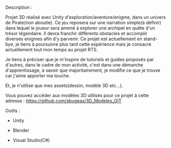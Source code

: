 Description :

Projet 3D réalisé avec Unity d'exploration/aventure/enigme, dans un univers de Pirate(non aboutie).
Ce jeu reposera sur une narration simple(à définir) dans lequel le joueur sera amené à explorer une archipel en quête d'un trésor légendaire. Il devra franchir différents obstacles et accomplir diverses enigmes afin d'y parvenir.
Ce projet est actuellement en stand-bye, je tiens à poursuivre plus tard cette expérience mais je consacre actuellement tout mon temps au projet RTS.

Je tiens à préciser que je m'inspire de tutoriels et guides proposés par d'autres, dans le cadre de mon activité, c'est dans une démarche d'apprentissage, à savoir que majoritairement, je modifie ce que je trouve car j'aime apporter ma touche. 

Et, je n'utilise que mes assets(dessin, modèle 3D etc...).

Vous pouvez accéder aux modèles 3D utilisés pour ce projet à cette adresse : https://github.com/sbugeas/3D_Modeles_GIT

Outils :

- Unity

- Blender

- Visual Studio(C#)


